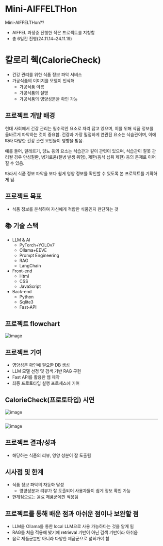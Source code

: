 # Mini-AIFFELTHon
Mini-AIFFELTHon??
  - AIFFEL 과정중 진행한 작은 프로젝트를 지칭함
  - 총 6일간 진행(24.11.14~24.11.19)

# 칼로리 췍(CalorieCheck)
  - 건강 관리를 위한 식품 정보 파악 서비스
  - 가공식품의 이미지를 모델이 인식해
    - 가공식품 이름
    - 가공식품의 설명
    - 가공식품의 영양성분을 확인 가능

## 프로젝트 개발 배경
현대 사회에서 건강 관리는 필수적인 요소로 자리 잡고 있으며, 이를 위해 식품 정보를 올바르게 파악하는 것이 중요함. 건강과 가장 밀접하게 연관된 요소는 식습관이며, 이에 따라 다양한 건강 관련 요인들이 영향을 받음.

예를 들어, 알레르기, 당뇨 등의 요소는 식습관과 깊이 관련이 있으며, 식습관이 잘못 관리될 경우 만성질환, 병거로움(질병 발생 위험), 제한(음식 섭취 제한) 등의 문제로 이어질 수 있음.

따라서 식품 정보 파악을 보다 쉽게 영양 정보를 확인할 수 있도록 본 프로젝트를 기획하게 됨.

## 프로젝트 목표
- 식품 정보를 분석하여 자신에게 적합한 식품인지 판단하는 것

## 📚 기술 스택

- LLM & AI
  - PyTorch+YOLOv7
  - Ollama+EEVE
  - Prompt Engineering
  - RAG
  - LangChain
- Front-end
  - Html
  - CSS
  - JavaScript
- Back-end
  - Python
  - Sqlite3
  - Fast-API

## 프로젝트 flowchart
![image](https://github.com/user-attachments/assets/d6d3957f-f38c-481d-853e-0f2d1ca93f14)


## 프로젝트 기여
  - 영양성분 확인에 필요한 DB 생성
  - LLM 모델 선정 및 검색 기반 RAG 구현
  - Fast API를 활용한 웹 제작
  - 최종 프로토타입 실행 프로세스에 기여

## CalorieCheck(프로토타입) 시연
![image](https://github.com/user-attachments/assets/d1e01106-dd11-4d2d-b30b-f962ab0e5bc6)

---

![image](https://github.com/user-attachments/assets/e0f5e915-6105-4c8d-9604-310619ae58dc)

## 프로젝트 결과/성과
- 해당하는 식품의 리뷰, 영양 성분이 잘 도출됨

## 시사점 및 한계
- 식품 정보 파악의 자동화 달성
  - 영양성분과 리뷰가 잘 도출되어 사용자들이 쉽게 정보 확인 가능
- 한계점으로는 음료 제품군에만 적용됨

## 프로젝트를 통해 배운 점과 아쉬운 점이나 보완할 점
- LLM을 Ollama를 통한 local LLM으로 사용 가능하다는 것을 알게 됨
- RAG를 처음 적용해 봤기에 retrieval 기반이 아닌 검색 기반이라 아쉬움
- 음료 제품군뿐만 아니라 다양한 제품군으로 넓혀가야 함
